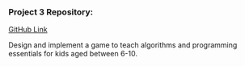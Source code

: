 ### Project 3 Repository:

[GitHub Link](https://github.com/mervecevit/Gem-Code)

Design and implement a game to teach algorithms and programming essentials for kids aged between 6-10.
